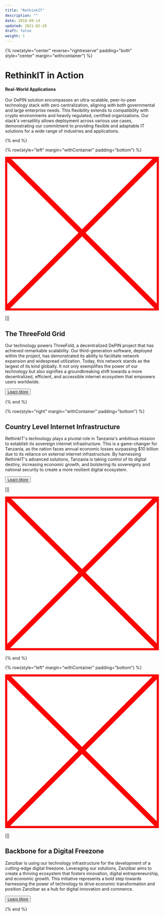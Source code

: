 ```yaml
---
title: "RethinkIT"
description: ""
date: 2018-09-14
updated: 2021-02-20
draft: false
weight: 1
---
```


<!-- section 1 (header) -->

{% row(style="center" reverse="rightreserve" padding="both" style="center" margin="withcontainer") %}

<div class="px-4 md:px-16 lg:px-28">

  # RethinkIT in Action 

  #### Real-World Applications

  <p> Our DePIN solution encompasses an ultra-scalable, peer-to-peer technology stack with zero centralization, aligning with both governmental and large enterprise needs. This flexibility extends to compatibility with crypto environments and heavily regulated, certified organizations. Our stack's versatility allows deployment across various use cases, demonstrating our commitment to providing flexible and adaptable IT solutions for a wide range of industries and applications. </p>

</div>

{% end %}

<!-- section 2 (header) -->

{% row(style="left" margin="withContainer" padding="bottom") %}

![placeholder](./img/img_section.png#mx-auto)

|||

## The ThreeFold Grid

Our technology powers ThreeFold, a decentralized DePIN project that has achieved remarkable scalability. Our third-generation software, deployed within the project, has demonstrated its ability to facilitate network expansion and widespread utilization. Today, this network stands as the largest of its kind globally. It not only exemplifies the power of our technology but also signifies a groundbreaking shift towards a more decentralized, efficient, and accessible internet ecosystem that empowers users worldwide.

<button>[Learn More](https://www.threefold.io/)</button>

{% end %}

<!-- section 4 security -->

{% row(style="right" margin="withContainer" padding="bottom") %}

## Country Level Internet Infrastructure

RethinkIT's technology plays a pivotal role in Tanzania's ambitious mission to establish its sovereign internet infrastructure. This is a game-changer for Tanzania, as the nation faces annual economic losses surpassing $10 billion due to its reliance on external internet infrastructure. By harnessing RethinkIT's advanced solutions, Tanzania is taking control of its digital destiny, increasing economic growth, and bolstering its sovereignty and national security to create a more resilient digital ecosystem.

<button>[Learn More](https://www.thecitizen.co.tz/tanzania/news/national/sovereign-internet-a-game-changer-to-tanzania-startups-ecosystem-growth-4498060)</button>

|||

![placeholder](./img/img_section.png#mx-auto)

{% end %}

<!-- section 3 features title -->

{% row(style="left" margin="withContainer" padding="bottom") %}

![placeholder](./img/img_section.png#mx-auto)

|||

## Backbone for a Digital Freezone

Zanzibar is using our technology infrastructure for the development of a cutting-edge digital freezone. Leveraging our solutions, Zanzibar aims to create a thriving ecosystem that fosters innovation, digital entrepreneurship, and economic growth. This initiative represents a bold step towards harnessing the power of technology to drive economic transformation and position Zanzibar as a hub for digital innovation and commerce.

<button>[Learn More](https://freezone.ourworld.tf/)</button>


{% end %}

